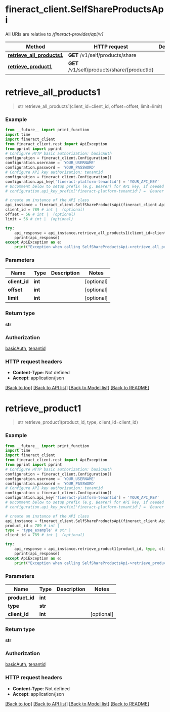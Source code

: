 # fineract_client.SelfShareProductsApi

All URIs are relative to */fineract-provider/api/v1*

Method | HTTP request | Description
------------- | ------------- | -------------
[**retrieve_all_products1**](SelfShareProductsApi.md#retrieve_all_products1) | **GET** /v1/self/products/share | 
[**retrieve_product1**](SelfShareProductsApi.md#retrieve_product1) | **GET** /v1/self/products/share/{productId} | 

# **retrieve_all_products1**
> str retrieve_all_products1(client_id=client_id, offset=offset, limit=limit)



### Example
```python
from __future__ import print_function
import time
import fineract_client
from fineract_client.rest import ApiException
from pprint import pprint
# Configure HTTP basic authorization: basicAuth
configuration = fineract_client.Configuration()
configuration.username = 'YOUR_USERNAME'
configuration.password = 'YOUR_PASSWORD'
# Configure API key authorization: tenantid
configuration = fineract_client.Configuration()
configuration.api_key['fineract-platform-tenantid'] = 'YOUR_API_KEY'
# Uncomment below to setup prefix (e.g. Bearer) for API key, if needed
# configuration.api_key_prefix['fineract-platform-tenantid'] = 'Bearer'

# create an instance of the API class
api_instance = fineract_client.SelfShareProductsApi(fineract_client.ApiClient(configuration))
client_id = 789 # int |  (optional)
offset = 56 # int |  (optional)
limit = 56 # int |  (optional)

try:
    api_response = api_instance.retrieve_all_products1(client_id=client_id, offset=offset, limit=limit)
    pprint(api_response)
except ApiException as e:
    print("Exception when calling SelfShareProductsApi->retrieve_all_products1: %s\n" % e)
```

### Parameters

Name | Type | Description  | Notes
------------- | ------------- | ------------- | -------------
 **client_id** | **int**|  | [optional] 
 **offset** | **int**|  | [optional] 
 **limit** | **int**|  | [optional] 

### Return type

**str**

### Authorization

[basicAuth](../README.md#basicAuth), [tenantid](../README.md#tenantid)

### HTTP request headers

 - **Content-Type**: Not defined
 - **Accept**: application/json

[[Back to top]](#) [[Back to API list]](../README.md#documentation-for-api-endpoints) [[Back to Model list]](../README.md#documentation-for-models) [[Back to README]](../README.md)

# **retrieve_product1**
> str retrieve_product1(product_id, type, client_id=client_id)



### Example
```python
from __future__ import print_function
import time
import fineract_client
from fineract_client.rest import ApiException
from pprint import pprint
# Configure HTTP basic authorization: basicAuth
configuration = fineract_client.Configuration()
configuration.username = 'YOUR_USERNAME'
configuration.password = 'YOUR_PASSWORD'
# Configure API key authorization: tenantid
configuration = fineract_client.Configuration()
configuration.api_key['fineract-platform-tenantid'] = 'YOUR_API_KEY'
# Uncomment below to setup prefix (e.g. Bearer) for API key, if needed
# configuration.api_key_prefix['fineract-platform-tenantid'] = 'Bearer'

# create an instance of the API class
api_instance = fineract_client.SelfShareProductsApi(fineract_client.ApiClient(configuration))
product_id = 789 # int | 
type = 'type_example' # str | 
client_id = 789 # int |  (optional)

try:
    api_response = api_instance.retrieve_product1(product_id, type, client_id=client_id)
    pprint(api_response)
except ApiException as e:
    print("Exception when calling SelfShareProductsApi->retrieve_product1: %s\n" % e)
```

### Parameters

Name | Type | Description  | Notes
------------- | ------------- | ------------- | -------------
 **product_id** | **int**|  | 
 **type** | **str**|  | 
 **client_id** | **int**|  | [optional] 

### Return type

**str**

### Authorization

[basicAuth](../README.md#basicAuth), [tenantid](../README.md#tenantid)

### HTTP request headers

 - **Content-Type**: Not defined
 - **Accept**: application/json

[[Back to top]](#) [[Back to API list]](../README.md#documentation-for-api-endpoints) [[Back to Model list]](../README.md#documentation-for-models) [[Back to README]](../README.md)


